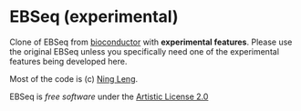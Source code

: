 EBSeq (experimental)
=====

Clone of EBSeq from [bioconductor](http://www.bioconductor.org/packages/devel/bioc/html/EBSeq.html) with **experimental features**. Please use the original EBSeq unless you specifically need one of the experimental features being developed here.

Most of the code is (c) [Ning Leng](http://www.biostat.wisc.edu/~ningleng/).

EBSeq is *free software* under the [Artistic License 2.0](http://opensource.org/licenses/Artistic-2.0)
